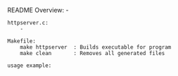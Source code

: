 README
	Overview:
		-

	httpserver.c:
		-

	Makefile:
		make httpserver	 : Builds executable for program
		make clean  	 : Removes all generated files

	usage example:
		

